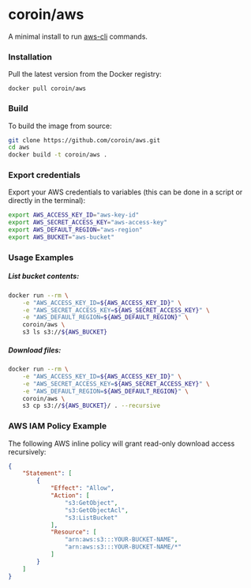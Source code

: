 # coroin/aws

A minimal install to run [aws-cli](https://aws.amazon.com/cli/) commands.

### Installation

Pull the latest version from the Docker registry:

```
docker pull coroin/aws
```

### Build

To build the image from source:

```bash
git clone https://github.com/coroin/aws.git
cd aws
docker build -t coroin/aws .
```
### Export credentials

Export your AWS credentials to variables (this can be done in a script or directly in the terminal):

```bash
export AWS_ACCESS_KEY_ID="aws-key-id"
export AWS_SECRET_ACCESS_KEY="aws-access-key"
export AWS_DEFAULT_REGION="aws-region"
export AWS_BUCKET="aws-bucket"
```

### Usage Examples

##### List bucket contents:

```bash
docker run --rm \
    -e "AWS_ACCESS_KEY_ID=${AWS_ACCESS_KEY_ID}" \
    -e "AWS_SECRET_ACCESS_KEY=${AWS_SECRET_ACCESS_KEY}" \
    -e "AWS_DEFAULT_REGION=${AWS_DEFAULT_REGION}" \
    coroin/aws \
    s3 ls s3://${AWS_BUCKET}
```

##### Download files:

```bash
docker run --rm \
    -e "AWS_ACCESS_KEY_ID=${AWS_ACCESS_KEY_ID}" \
    -e "AWS_SECRET_ACCESS_KEY=${AWS_SECRET_ACCESS_KEY}" \
    -e "AWS_DEFAULT_REGION=${AWS_DEFAULT_REGION}" \
    coroin/aws \
    s3 cp s3://${AWS_BUCKET}/ . --recursive
```

### AWS IAM Policy Example

The following AWS inline policy will grant read-only download access recursively:

```json
{
    "Statement": [
        {
            "Effect": "Allow",
            "Action": [
                "s3:GetObject",
                "s3:GetObjectAcl",
                "s3:ListBucket"
            ],
            "Resource": [
                "arn:aws:s3:::YOUR-BUCKET-NAME",
                "arn:aws:s3:::YOUR-BUCKET-NAME/*"
            ]
        }
    ]
}
```
